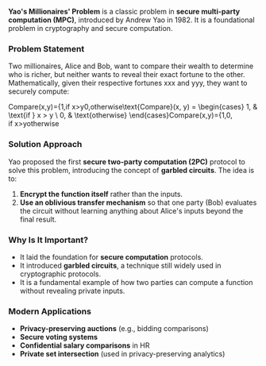 **Yao's Millionaires' Problem** is a classic problem in **secure multi-party computation (MPC)**, introduced by Andrew Yao in 1982. It is a foundational problem in cryptography and secure computation.

### **Problem Statement**

Two millionaires, Alice and Bob, want to compare their wealth to determine who is richer, but neither wants to reveal their exact fortune to the other. Mathematically, given their respective fortunes xxx and yyy, they want to securely compute:

Compare(x,y)={1,if x>y0,otherwise\text{Compare}(x, y) = \begin{cases} 1, & \text{if } x > y \\ 0, & \text{otherwise} \end{cases}Compare(x,y)={1,0,​if x>yotherwise​

### **Solution Approach**

Yao proposed the first **secure two-party computation (2PC)** protocol to solve this problem, introducing the concept of **garbled circuits**. The idea is to:

1. **Encrypt the function itself** rather than the inputs.
2. **Use an oblivious transfer mechanism** so that one party (Bob) evaluates the circuit without learning anything about Alice's inputs beyond the final result.

### **Why Is It Important?**

- It laid the foundation for **secure computation** protocols.
- It introduced **garbled circuits**, a technique still widely used in cryptographic protocols.
- It is a fundamental example of how two parties can compute a function without revealing private inputs.

### **Modern Applications**

- **Privacy-preserving auctions** (e.g., bidding comparisons)
- **Secure voting systems**
- **Confidential salary comparisons** in HR
- **Private set intersection** (used in privacy-preserving analytics)